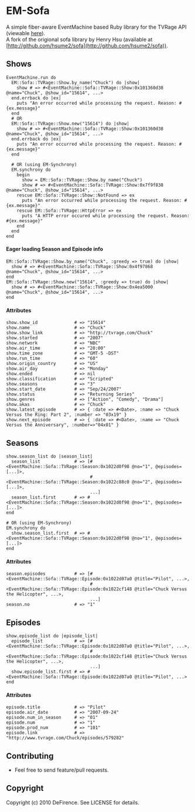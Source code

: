 # EM-Sofa

A simple fiber-aware EventMachine based Ruby library for the TVRage API (viewable [here](http://services.tvrage.com/index.php?page=public)).  
A fork of the origional sofa library by Henry Hsu (available at [http://github.com/hsume2/sofa](http://github.com/hsume2/sofa)).

## Shows

    EventMachine.run do
      EM::Sofa::TVRage::Show.by_name("Chuck") do |show|
        show # => #<EventMachine::Sofa::TVRage::Show:0x101360d38 @name="Chuck", @show_id="15614", ...>
      end.errback do |ex|
        puts "An error occurred while processing the request. Reason: #{ex.message}"
      end
      # OR
      EM::Sofa::TVRage::Show.new("15614") do |show|
        show # => #<EventMachine::Sofa::TVRage::Show:0x101360d38 @name="Chuck", @show_id="15614", ...>
      end.errback do |ex|
        puts "An error occurred while processing the request. Reason: #{ex.message}"
      end

      # OR (using EM-Synchrony)
      EM.synchrony do
        begin
          show = EM::Sofa::TVRage::Show.by_name("Chuck")
          show # => #<EventMachine::Sofa::TVRage::Show:0x7f9f838 @name="Chuck", @show_id="15614", ...>
        rescue EM::Sofa::TVRage::Show::NotFound => ex
          puts "An error occurred while processing the request. Reason: #{ex.message}"
        rescue EM::Sofa::TVRage::HttpError => ex
          puts "A HTTP error occured while processing the request. Reason: #{ex.message}"
        end
      end
    end

#### Eager loading Season and Episode info

    EM::Sofa::TVRage::Show.by_name("Chuck", :greedy => true) do |show|
      show # => #<EventMachine::Sofa::TVRage::Show:0x4f97868 @name="Chuck", @show_id="15614", ...>
    end
    EM::Sofa::TVRage::Show.new("15614", :greedy => true) do |show|
      show # => #<EventMachine::Sofa::TVRage::Show:0x4ea5000 @name="Chuck", @show_id="15614", ...>
    end

#### Attributes

    show.show_id              # => "15614"
    show.name                 # => "Chuck"
    show.show_link            # => "http://tvrage.com/Chuck"
    show.started              # => "2007"
    show.network              # => "NBC"
    show.air_time             # => "20:00"
    show.time_zone            # => "GMT-5 -DST"
    show.run_time             # => "60"
    show.origin_country       # => "US"
    show.air_day              # => "Monday"
    show.ended                # => nil
    show.classification       # => "Scripted"
    show.seasons              # => "3"
    show.start_date           # => "Sep/24/2007"
    show.status               # => "Returning Series"
    show.genres               # => ["Action", "Comedy", "Drama"]
    show.akas                 # => "Chuck"
    show.latest_episode       # => { :date => #<Date>, :name => "Chuck Versus the Ring: Part 2", :number => "03x19" }
    show.next_episode         # => { :date => #<Date>, :name => "Chuck Versus the Anniversary", :number=>"04x01" }

## Seasons

    show.season_list do |season_list|
      season_list             # => [#<EventMachine::Sofa::TVRage::Season:0x1022d0f98 @no="1", @episodes=[...]>,
                                    #<EventMachine::Sofa::TVRage::Season:0x1022c88c0 @no="2", @episodes=[...]>,
                                    ...]
      season_list.first       # => #<EventMachine::Sofa::TVRage::Season:0x1022d0f98 @no="1", @episodes=[...]>
    end

    # OR (using EM-Synchrony)
    EM.synchrony do
      show.season_list.first  # => #<EventMachine::Sofa::TVRage::Season:0x1022d0f98 @no="1", @episodes=[...]>
    end

#### Attributes

    season.episodes           # => [#<EventMachine::Sofa::TVRage::Episode:0x1022d07a0 @title="Pilot", ...>,
                                    #<EventMachine::Sofa::TVRage::Episode:0x1022cf148 @title="Chuck Versus the Helicopter", ...>,
                                    ...]
    season.no                 # => "1"

## Episodes

    show.episode_list do |episode_list|
      episode_list            # => [#<EventMachine::Sofa::TVRage::Episode:0x1022d07a0 @title="Pilot", ...>,
                                    #<EventMachine::Sofa::TVRage::Episode:0x1022cf148 @title="Chuck Versus the Helicopter", ...>,
                                    ...]
      show.episode_list.first # => #<EventMachine::Sofa::TVRage::Episode:0x1022d07a0 @title="Pilot", ...>
    end

#### Attributes

    episode.title             # => "Pilot"
    episode.air_date          # => "2007-09-24"
    episode.num_in_season     # => "01"
    episode.num               # => "1"
    episode.prod_num          # => "101"
    episode.link              # => "http://www.tvrage.com/Chuck/episodes/579282"

## Contributing
 
* Feel free to send feature/pull requests.

## Copyright

Copyright (c) 2010 DeFirence. See LICENSE for details.
